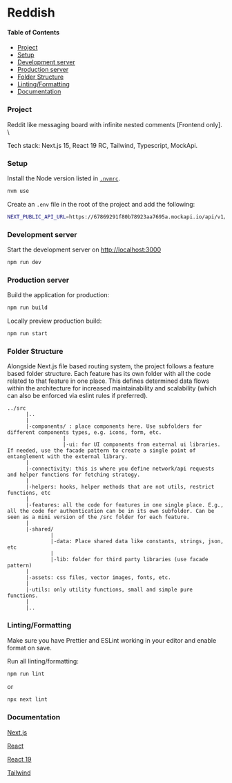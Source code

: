 # Reddish

#### Table of Contents

- [Project](#project)
- [Setup](#setup)
- [Development server](#development-server)
- [Production server](#production-server)
- [Folder Structure](#folder-structure)
- [Linting/Formatting](#linting-formatting)
- [Documentation](#documentation)

### Project

Reddit like messaging board with infinite nested comments [Frontend only]. \

Tech stack: Next.js 15, React 19 RC, Tailwind, Typescript, MockApi.

### Setup

Install the Node version listed in [`.nvmrc`](.nvmrc).

```sh
nvm use
```

Create an `.env` file in the root of the project and add the following:

```sh
NEXT_PUBLIC_API_URL=https://67869291f80b78923aa7695a.mockapi.io/api/v1/
```

### Development server

Start the development server on [http://localhost:3000](http://localhost:3000)

```bash
npm run dev
```

### Production server

Build the application for production:

```sh
npm run build
```

Locally preview production build:

```sh
npm run start
```

### Folder Structure

Alongside Next.js file based routing system, the project follows a feature based folder structure. Each feature has its own folder with all the code related to that feature in one place. This defines determined data flows within the architecture for increased maintainability and scalability (which can also be enforced via eslint rules if preferred).

```
../src
      |..
      |
      |-components/ : place components here. Use subfolders for different components types, e.g. icons, form, etc.
                  |
                  |-ui: for UI components from external ui libraries. If needed, use the facade pattern to create a single point of entanglement with the external library.
      |
      |-connectivity: this is where you define network/api requests and helper functions for fetching strategy.
      |
      |-helpers: hooks, helper methods that are not utils, restrict functions, etc
      |
      |-features: all the code for features in one single place. E.g., all the code for authentication can be in its own subfolder. Can be seen as a mini version of the /src folder for each feature.
      |
      |-shared/
              |
              |-data: Place shared data like constants, strings, json, etc
              |
              |-lib: folder for third party libraries (use facade pattern)
      |
      |-assets: css files, vector images, fonts, etc.
      |
      |-utils: only utility functions, small and simple pure functions.
      |
      |..
```

### Linting/Formatting

Make sure you have Prettier and ESLint working in your editor and enable format on save.

Run all linting/formatting:

```sh
npm run lint
```

or

```sh
npx next lint
```

### Documentation

[Next.js](https://nextjs.org/docs)

[React](https://react.dev/)

[React 19](https://react.dev/blog/2024/04/25/react-19)

[Tailwind](https://v2.tailwindcss.com/docs)

